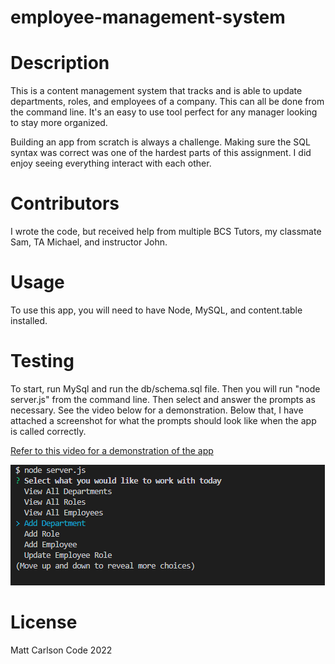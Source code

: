# employee-management-system

# Description
This is a content management system that tracks and is able to update departments, roles, and employees of a company.  This can all be done from the command line.  It's an easy to use tool perfect for any manager looking to stay more organized.

Building an app from scratch is always a challenge.  Making sure the SQL syntax was correct was one of the hardest parts of this assignment.  I did enjoy seeing everything interact with each other.

# Contributors
I wrote the code, but received help from multiple BCS Tutors, my classmate Sam, TA Michael, and instructor John.

# Usage
To use this app, you will need to have Node, MySQL, and content.table installed.

# Testing
To start, run MySql and run the db/schema.sql file.  Then you will run "node server.js" from the command line.  Then select and answer the prompts as necessary.  See the video below for a demonstration.  Below that, I have attached a screenshot for what the prompts should look like when the app is called correctly.

[Refer to this video for a demonstration of the app](https://drive.google.com/file/d/1eVQo9LQcCxoIToEVQXrksezZYFP0f9LN/view)

![Screenshot of what the app will look like when called correctly](emsScreenshot.png)

# License
Matt Carlson Code 2022